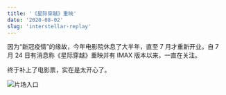 ```yaml
---
title: '《星际穿越》重映'
date: '2020-08-02'
slug: 'interstellar-replay'
---
```


因为“新冠疫情”的缘故，今年电影院休息了大半年，直至 7 月才重新开业。自 7 月 24 日有消息称《星际穿越》重映并有 IMAX 版本以来，一直在关注。

终于补上了电影票，实在是太开心了。

![片场入口](/images/2020-08-02-Movie-replay.jpeg)
